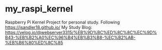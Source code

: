 # my_raspi_kernel
Raspberry Pi Kernel Project for personal study.
Following https://jsandler18.github.io/
My Study Blog: https://velog.io/@webserver3315/%EB%9D%BC%ED%8C%8C%EC%9D%B43-%EB%B2%A0%EC%96%B4%EB%B3%B8-%EC%B2%AB-%EB%B6%80%ED%8C%85
